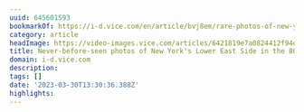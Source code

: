 ```yaml
---
uuid: 645601593
bookmarkOf: https://i-d.vice.com/en/article/bvj8em/rare-photos-of-new-yorks-puerto-rican-community-in-the-80s?utm_source=substack&utm_medium=email
category: article
headImage: https://video-images.vice.com/articles/6421819e7a0824412f94e8f4/social_lede/1679997010476-puerto-rico-new-york.jpeg?image-resize-opts=Y3JvcD0wLjk5OTk0NzIxNTYyNDE3NTF4dzoxeGg7Y2VudGVyLGNlbnRlciZyZXNpemU9MTIwMDoqJnJlc2l6ZT0xMjAwOio
title: Never-before-seen photos of New York's Lower East Side in the 80s
domain: i-d.vice.com
description:
tags: []
date: '2023-03-30T13:30:36.388Z'
highlights:
---
```




